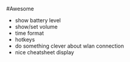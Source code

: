 #Awesome

- show battery level
- show/set volume
- time format
- hotkeys
- do something clever about wlan connection
- nice cheatsheet display
